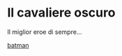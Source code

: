 <html lang="it">
    <head>
        <meta charset="utf-8"/>
        <meta name="viewport" content="width=device-width"/>
        <link rel="stylesheet" href="css/style.css">
    </head>
    <body>
        <h1>Il cavaliere oscuro</h1>
        <p>
           Il miglior eroe di sempre... 
        </p>
        <a href="https://Marc0-7.github.io/IlCavaliereOscuro/">batman</a>
    </body>
</html>
